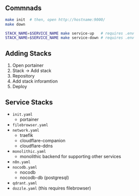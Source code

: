 ## Commnads
```bash
make init  # then, open http://hostname:9000/
make down

STACK_NAME=$SERVICE_NAME make service-up   # requires .env
STACK_NAME=$SERVICE_NAME make service-down # requires .env
```

## Adding Stacks
1. Open portainer
2. Stack -> Add stack
3. Repository
4. Add stack inforamtion
5. Deploy

## Service Stacks
- `init.yaml`
    - portainer
- `filebrowser.yaml`
- `network.yaml`
    - traefik
    - cloudflare-companion
    - cloudflare-ddns
- `monolithic.yaml`
    - monolithic backend for supporting other services
- `n8n.yaml`
- `nocodb.yaml`
    - nocodb
    - nocodb-db (postgresql)
- `qdrant.yaml`
- `dozzle.yaml` (this requires filebrowser)
